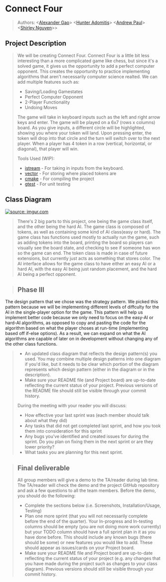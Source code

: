 
# Connect Four

 > Authors: \<[Alexander Gao](https://github.com/alexgao12)\> \<[Hunter Adomitis](https://github.com/Hadom-515)\>
 > <[Andrew Paul](https://github.com/apaul027)\> <[Shirley Nguyen](https://github.com/shirleyzero4)\>>
 
## Project Description
> We will be creating Connect Four. Connect Four is a little bit less interesting than a more complicated game like chess, but since it's a solved game, it gives us the opportunity to add a perfect computer opponent. This creates the opportunity to practice implementing algorithms that aren't necessarily computer science realted. We can add multiple features such as: 
> * Saving/Loading Gamestates
> * Perfect Computer Opponent
> * 2-Player Functionality
> * Undoing Moves
> 
>The game will take in keyboard inputs such as the left and right arrow keys and enter. The game will be played on a 6x7 (rows x columns) board. As you give inputs, a different circle will be highlighted, showing you where your token will land. Upon pressing enter, the token will drop into that circle and the turn will switch over to the next player. When a player has 4 token in a row (vertical, horizontal, or diagonal), that player will win.  
>
> Tools Used (WIP):
> * [istream](https://www.cplusplus.com/reference/istream/) - For taking in inputs from the keyboard.
> * [vector](https://www.cplusplus.com/reference/vector/vector/) - For storing where placed tokens are
> * [cmake](https://cmake.org/documentation/) - For compiling the project
> * [gtest](https://github.com/google/googletest) - For unit testing

## Class Diagram

 <a href="https://imgur.com/ocBzFUa"><img src="https://i.imgur.com/ocBzFUa.png" title="source: imgur.com" /></a>
 
 > There's 2 big parts to this project, one being the game class itself, and the other being the hard AI. The game class is composed of tokens, as well as containing some kind of AI class(easy or hard). The game class has functions used mostly to actually run the game, such as adding tokens into the board, printing the board so players can visually see the board state, and checking to see if someone has won so the game can end. The token class is made in case of future extensions, but currently just acts as something that stores color. The AI interface allows for the game class to have either an easy AI or a hard AI, with the easy AI being just random placement, and the hard AI being a perfect opponent.


 > ## Phase III
 The design pattern that we chose was the strategy pattern. We picked this pattern because we will be implementing different levels of diffculty for the AI in the single-player option for the game. This pattern will help us implement better code because we only need to focus on the easy-AI or hard-AI algorithms, as opposed to copy and pasting the code for the algorithm based on what the player choses at run-time (implementing based off if-else options). As a result, we can expand on what the AI algorithms are capable of later on in development without changing any of the other class functions.
 >   * An updated class diagram that reflects the design pattern(s) you used. You may combine multiple design patterns into one diagram if you'd like, but it needs to be clear which portion of the diagram represents which design pattern (either in the diagram or in the description).
 >   * Make sure your README file (and Project board) are up-to-date reflecting the current status of your project. Previous versions of the README file should still be visible through your commit history.
> 
> During the meeting with your reader you will discuss: 
 > * How effective your last sprint was (each member should talk about what they did)
 > * Any tasks that did not get completed last sprint, and how you took them into consideration for this sprint
 > * Any bugs you've identified and created issues for during the sprint. Do you plan on fixing them in the next sprint or are they lower priority?
 > * What tasks you are planning for this next sprint.

 
 > ## Final deliverable
 > All group members will give a demo to the TA/reader during lab time. The TA/reader will check the demo and the project GitHub repository and ask a few questions to all the team members. 
 > Before the demo, you should do the following:
 > * Complete the sections below (i.e. Screenshots, Installation/Usage, Testing)
 > * Plan one more sprint (that you will not necessarily complete before the end of the quarter). Your In-progress and In-testing columns should be empty (you are not doing more work currently) but your TODO column should have a full sprint plan in it as you have done before. This should include any known bugs (there should be some) or new features you would like to add. These should appear as issues/cards on your Project board.
 > * Make sure your README file and Project board are up-to-date reflecting the current status of your project (e.g. any changes that you have made during the project such as changes to your class diagram). Previous versions should still be visible through your commit history. 
 

